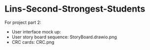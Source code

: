 # Lins-Second-Strongest-Students
For project part 2:
 - User interface mock up:
 - User story board sequence: StoryBoard.drawio.png
 - CRC cards: CRC.png
